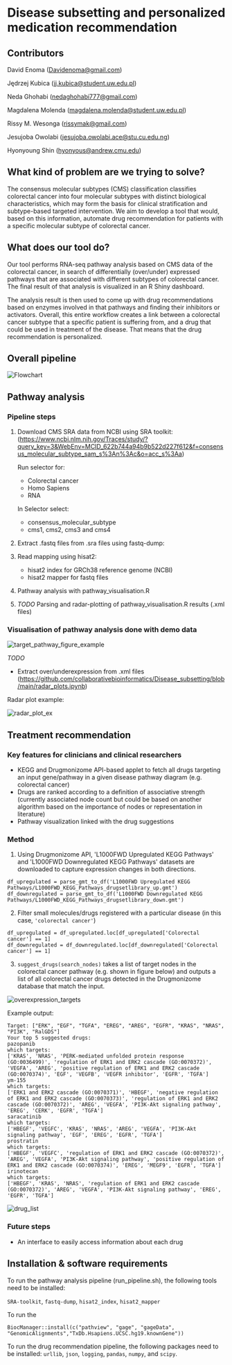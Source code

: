 # Disease subsetting and personalized medication recommendation

## Contributors

David Enoma (Davidenoma@gmail.com)

Jędrzej Kubica (jj.kubica@student.uw.edu.pl)

Neda Ghohabi (nedaghohabi777@gmail.com)

Magdalena Molenda (magdalena.molenda@student.uw.edu.pl)

Rissy M. Wesonga (rissymak@gmail.com)

Jesujoba Owolabi (jesujoba.owolabi.ace@stu.cu.edu.ng)

Hyonyoung Shin (hyonyous@andrew.cmu.edu)

## What kind of problem are we trying to solve?
The consensus molecular subtypes (CMS) classification classifies colorectal cancer into four molecular subtypes with distinct biological characteristics, which may form the basis for clinical stratification and subtype-based targeted intervention. We aim to develop a tool that would, based on this information, automate drug recommendation for patients with a specific molecular subtype of colorectal cancer.

## What does our tool do?
Our tool performs RNA-seq pathway analysis based on CMS data of the colorectal cancer, in search of differentially (over/under) expressed pathways that are associated with different subtypes of colorectal cancer. The final result of that analysis is visualized in an R Shiny dashboard.

The analysis result is then used to come up with drug recommendations based on enzymes involved in that pathways and finding their inhibitors or activators. Overall, this entire workflow creates a link between a colorectal cancer subtype that a specific patient is suffering from, and a drug that could be used in treatment of the disease. That means that the drug recommendation is personalized.

## Overall pipeline
![Flowchart]([https://user-images.githubusercontent.com/89701701/157957351-4b9ee309-40ed-4e7f-a2f6-41187d74cc0c.png])


## Pathway analysis
### Pipeline steps
1. Download CMS SRA data from NCBI using SRA toolkit: (https://www.ncbi.nlm.nih.gov/Traces/study/?query_key=3&WebEnv=MCID_622b744a94b9b522d227f612&f=consensus_molecular_subtype_sam_s%3An%3Ac&o=acc_s%3Aa)

    Run selector for:
    - Colorectal cancer
    - Homo Sapiens
    - RNA

    In Selector select:
    - consensus_molecular_subtype
    - cms1, cms2, cms3 and cms4
2. Extract .fastq files from .sra files using fastq-dump:
3. Read mapping using hisat2:
   - hisat2 index for GRCh38 reference genome (NCBI)
   - hisat2 mapper for fastq files
4. Pathway analysis with pathway_visualisation.R
5. _TODO_ Parsing and radar-plotting of pathway_visualisation.R results (.xml files)

### Visualisation of pathway analysis done with demo data

![target_pathway_figure_example](fig/demo_plot_1.png)

_TODO_ 
- Extract over/underexpression from .xml files (https://github.com/collaborativebioinformatics/Disease_subsetting/blob/main/radar_plots.ipynb)

Radar plot example:

![radar_plot_ex](https://user-images.githubusercontent.com/82537630/157955360-6c5caf5a-4a73-44e0-81f1-fdfa24448ed5.png)

## Treatment recommendation

### Key features for clinicians and clinical researchers

* KEGG and Drugmonizome API-based applet to fetch all drugs targeting an input gene/pathway in a given disease pathway diagram (e.g. colorectal cancer)
* Drugs are ranked according to a definition of associative strength (currently associated node count but could be based on another algorithm based on the importance of nodes or representation in literature)
* Pathway visualization linked with the drug suggestions

### Method
1. Using Drugmonizome API, 'L1000FWD Upregulated KEGG Pathways' and 'L1000FWD Downregulated KEGG Pathways' datasets are downloaded to capture expression changes in both directions.

```
df_upregulated = parse_gmt_to_df('L1000FWD Upregulated KEGG Pathways/L1000FWD_KEGG_Pathways_drugsetlibrary_up.gmt')
df_downregulated = parse_gmt_to_df('L1000FWD Downregulated KEGG Pathways/L1000FWD_KEGG_Pathways_drugsetlibrary_down.gmt')
```
2. Filter small molecules/drugs registered with a particular disease (in this case, `'colorectal cancer'`)

```
df_upregulated = df_upregulated.loc[df_upregulated['Colorectal cancer'] == 1]
df_downregulated = df_downregulated.loc[df_downregulated['Colorectal cancer'] == 1]
```

3. `suggest_drugs(search_nodes)` takes a list of target nodes in the colorectal cancer pathway (e.g. shown in figure below) and outputs a list of all colorectal cancer drugs detected in the Drugmonizome database that match the input.

![overexpression_targets](fig/overexpression_targets.png)

Example output:
```
Target: ["ERK", "EGF", "TGFA", "EREG", "AREG", "EGFR", "KRAS", "NRAS", "PI3K", "RalGDS"]
Your top 5 suggested drugs:
pazopanib
which targets:
['KRAS', 'NRAS', 'PERK-mediated unfolded protein response (GO:0036499)', 'regulation of ERK1 and ERK2 cascade (GO:0070372)', 'VEGFA', 'AREG', 'positive regulation of ERK1 and ERK2 cascade (GO:0070374)', 'EGF', 'VEGFB', 'VEGFR inhibitor', 'EGFR', 'TGFA']
ym-155
which targets:
['ERK1 and ERK2 cascade (GO:0070371)', 'HBEGF', 'negative regulation of ERK1 and ERK2 cascade (GO:0070373)', 'regulation of ERK1 and ERK2 cascade (GO:0070372)', 'AREG', 'VEGFA', 'PI3K-Akt signaling pathway', 'EREG', 'CERK', 'EGFR', 'TGFA']
saracatinib
which targets:
['HBEGF', 'VEGFC', 'KRAS', 'NRAS', 'AREG', 'VEGFA', 'PI3K-Akt signaling pathway', 'EGF', 'EREG', 'EGFR', 'TGFA']
prostratin
which targets:
['HBEGF', 'VEGFC', 'regulation of ERK1 and ERK2 cascade (GO:0070372)', 'AREG', 'VEGFA', 'PI3K-Akt signaling pathway', 'positive regulation of ERK1 and ERK2 cascade (GO:0070374)', 'EREG', 'MEGF9', 'EGFR', 'TGFA']
irinotecan
which targets:
['HBEGF', 'KRAS', 'NRAS', 'regulation of ERK1 and ERK2 cascade (GO:0070372)', 'AREG', 'VEGFA', 'PI3K-Akt signaling pathway', 'EREG', 'EGFR', 'TGFA']
```

![drug_list](fig/drug_list.png)

### Future steps
* An interface to easily access information about each drug


## Installation & software requirements

To run the pathway analysis pipeline (run_pipeline.sh), the following tools need to be installed:

`SRA-toolkit`, `fastq-dump`, `hisat2_index`, `hisat2_mapper`

To run the 

`BiocManager::install(c("pathview", "gage", "gageData", "GenomicAlignments","TxDb.Hsapiens.UCSC.hg19.knownGene"))`

To run the drug recommendation pipeline, the following packages need to be installed: `urllib`, `json`, `logging`, `pandas`, `numpy`, and `scipy`.
